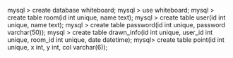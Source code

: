 mysql > create database whiteboard;
mysql > use whiteboard;
mysql > create table room(id int unique, name text);
mysql > create table user(id int unique, name text);
mysql > create table password(id int unique, password varchar(50));
mysql > create table drawn_info(id int unique, user_id int unique, room_id int unique, date datetime);
mysql> create table point(id int unique, x int, y int, col varchar(6));

